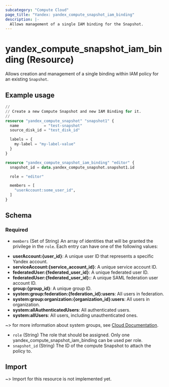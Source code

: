 ```yaml
---
subcategory: "Compute Cloud"
page_title: "Yandex: yandex_compute_snapshot_iam_binding"
description: |-
  Allows management of a single IAM binding for the Snapshot.
---
```


# yandex_compute_snapshot_iam_binding (Resource)

Allows creation and management of a single binding within IAM policy for an existing `Snapshot`.

## Example usage

```terraform
//
// Create a new Compute Snapshot and new IAM Binding for it.
//
resource "yandex_compute_snapshot" "snapshot1" {
  name           = "test-snapshot"
  source_disk_id = "test_disk_id"

  labels = {
    my-label = "my-label-value"
  }
}

resource "yandex_compute_snapshot_iam_binding" "editor" {
  snapshot_id = data.yandex_compute_snapshot.snapshot1.id

  role = "editor"

  members = [
    "userAccount:some_user_id",
  ]
}
```

<!-- schema generated by tfplugindocs -->
## Schema

### Required

- `members` (Set of String) An array of identities that will be granted the privilege in the `role`. Each entry can have one of the following values:
 * **userAccount:{user_id}**: A unique user ID that represents a specific Yandex account.
 * **serviceAccount:{service_account_id}**: A unique service account ID.
 * **federatedUser:{federated_user_id}**: A unique federated user ID.
 * **federatedUser:{federated_user_id}:**: A unique SAML federation user account ID.
 * **group:{group_id}**: A unique group ID.
 * **system:group:federation:{federation_id}:users**: All users in federation.
 * **system:group:organization:{organization_id}:users**: All users in organization.
 * **system:allAuthenticatedUsers**: All authenticated users.
 * **system:allUsers**: All users, including unauthenticated ones.

~> for more information about system groups, see [Cloud Documentation](https://yandex.cloud/docs/iam/concepts/access-control/system-group).
- `role` (String) The role that should be assigned. Only one yandex_compute_snapshot_iam_binding can be used per role.
- `snapshot_id` (String) The ID of the compute Snapshot to attach the policy to.

## Import

~> Import for this resource is not implemented yet.

